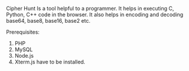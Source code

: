 Cipher Hunt
Is a tool helpful to a programmer. It helps in executing C, Python, C++ code in the browser. It also helps in encoding and decoding base64, base8, base16, base2 etc.

Prerequisites:
1. PHP
2. MySQL
3. Node.js
4. Xterm.js
have to be installed.

